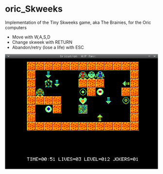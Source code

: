 # oric_Skweeks
Implementation of the Tiny Skweeks game, aka The Brainies, for the Oric computers

- Move with W,A,S,D
- Change skweek with RETURN
- Abandon/retry (lose a life) with ESC

![Example animation.](images/anim.gif)
